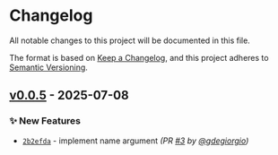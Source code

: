 # Changelog
All notable changes to this project will be documented in this file.

The format is based on [Keep a Changelog](https://keepachangelog.com/en/1.0.0/),
and this project adheres to [Semantic Versioning](https://semver.org/spec/v2.0.0.html).

## [v0.0.5] - 2025-07-08
### :sparkles: New Features
- [`2b2efda`](https://github.com/gdegiorgio/golang-rock-solid-cicd/commit/2b2efda78d24b47fc6bcf5f957ff7848ca89d742) - implement name argument *(PR [#3](https://github.com/gdegiorgio/golang-rock-solid-cicd/pull/3) by [@gdegiorgio](https://github.com/gdegiorgio))*

[v0.0.5]: https://github.com/gdegiorgio/golang-rock-solid-cicd/compare/v0.0.4...v0.0.5
